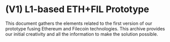 # (V1) L1-based ETH+FIL Prototype

This document gathers the elements related to the first version of our prototype fusing Ethereum and Filecoin technologies. This archive provides our initial creativity and all the information to make the solution possible.&#x20;
